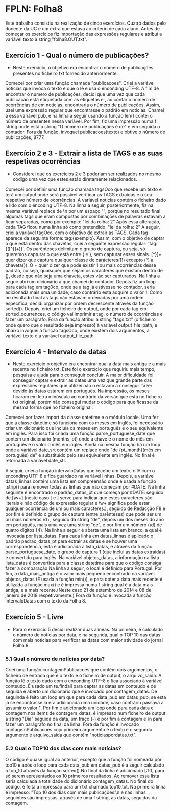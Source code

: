 # FPLN: Folha8

Este trabalho consistiu na realização de cinco exercícios. Quatro dados pelo docente da UC e um  extra que estava ao critério de cada aluno.
Antes de começar os exercícios fiz importação das expressões regulares e atribuí a variável texto à string "folha8.OUT.txt". 

## Exercício 1 - Qual o número de publicações?

- Neste exercício, o objetivo era encontrar o número de publicações presentes no ficheiro txt fornecido anteriormente.

Comecei por criar uma função chamada "publicacoes".
Criei a variável noticias que invoca o texto e que o lê e usa o enconding UTF-8. 
A fim de encontrar o número de publicações, decidi que uma vez que cada publicação está etiquetada com as etiquetas <pub> e </pub>, ao contar o número de ocorrências de <pub> em noticias, encontraria o número de publicações.
Assim, usei uma expressão regular que encontrasse o padrão <pub> em noticias. Chamei a essa variável pub, e na linha a seguir usando a função len() contei o número de <pub> presentes nessa variável.
Por fim, fiz uma impressão numa f string onde está a string "O número de publicações é de" e em seguida o contador. 
Fora da função, invoquei publicacoes(texto) e obtive o número de publicações, 8777. 

## Exercício 2 e 3 - Extrair a lista de TAGS e as suas respetivas ocorrências

- Considerei que os exercícios 2 e 3 poderiam ser realizados no mesmo código uma vez que estes estão diretamente relacionados. 

Comecei por definir uma função chamada tagsOco que recebe um texto e terá um output onde será possível verificar as TAGS extraídas e o seu respetivo número de ocorrências.
A variável noticias contém o ficheiro dado e lido com o encoding UTF-8. Na linha a seguir, posteriormente, fiz na mesma variável replace de \n por um espaço ' ', porque no resultado final algumas tags que eram compostas por combinações de palavras estavam a ficar separadas, como por exemplo:
"lei da
rolha: 2"
Após essa alteração, cada TAG ficou numa linha só como pretendido.
"lei  da rolha: 2"
A seguir, criei a variável tagOco, com o objetivo de extrair as TAGS. Cada tag aparece da seguinte forma: tag:{exemplo}. Assim, com o objetivo de captar o que está dentro das chavetas, criei a seguinte expressão regular: 'tag:{([^}]+)}'. Os parênteses delimitam o grupo de captura, ou seja, só queremos capturar o que está entre { e }, sem capturar esses sinais. [^}]+ quer dizer que captura qualquer classe de carácteres([]) excepto (^) a chaveta(}). O + quer dizer que pode existir 1 ou mais ocorrências desse padrão, ou seja, quaisquer que sejam os caracteres que existam dentro de (), desde que não seja uma chaveta, estes vão ser capturados.
Na linha a seguir abri um dicionário a que chamei de contador. 
Depois fiz um loop para cada tag em tag0co, onde se a tag já estivesse no contador, seria adicionada mais uma unidade, caso contrário esta adquire o valor 1.
Como no resultado final as tags não estavam ordenadas por uma ordem específica, decidi organizar por ordem decrescente através da função sorted().
Depois, criei um ficheiro de output, onde por cada tag em sorted_ocurrences, o código vai imprimir a tag, o número de ocorrências e fazer um parágrafo.
Fora da função atribui a string "tags.txt" (o ficheiro onde quero que o resultado seja impresso) à variável output_file_path, e abaixo invoquei a função tagsOco, onde existem dois argumentos, a variável texto e a variável output_file_path.

## Exercício 4 - Intervalo de datas

- Neste exercício o objetivo era encontrar qual a data mais antiga e a mais recente no ficheiro txt. Este foi o exercício que requiriu mais tempo, pesquisa e ajuda para o conseguir concluir. A maior dificuldade foi conseguir captar e extrair as datas uma vez que grande parte das expressões regulares que utilizei não o estavam a conseguir fazer devido às datas estarem em português. Na impressão, os meses ficaram em letra minúscula ao contrário da versão que está no ficheiro txt original, porém não consegui mudar o código para que ficasse da mesma forma que no ficheiro original.

Comecei por fazer import da classe datetime e o módulo locale.
Uma fez que a classe datetime só funciona com os meses em Inglês, foi necessário criar um dicionário que incluía os meses em português e o seu equivalente em inglês. Para isso foi criada uma função parse_portuguese_date que contém um dicionário (months_pt) onde a chave é o nome do mês em português e o valor o mês em inglês. 
Ainda na mesma função há um loop onde a variável date_srt contém um replace onde "de {pt_month}(mês em português) de" é substituído pelo seu equivalente em inglês. No final é retornada a variável date_str.

A seguir, criei a função intervaloDatas que recebe um texto, o lê com o enconding UTF-8 e fica guardado na variável linhas.
Depois, a variável datas_linhas contém uma lista em compreensão onde é usada a função .strip() para remover todas as linhas que não começam por #DATE. 
Na linha seguinte é encontrado o padrão_datas_pt que começa por #DATE: seguido de  \[\w+\] (neste caso \[ e \] serve para indicar que estes caracteres são literais e não código de expressão regular e \w+ significa pode estar qualquer ocorrência de um ou mais caracteres.), seguido de Redacção F8 e por fim é definido o grupo de captura (entre parênteses) que pode ser um ou mais números \d+, seguido da string "de", depois um dos meses do ano em português, mais uma vez uma string "de", e por fim um número (\d) de quatro dígitos {4}. 
Na linha a seguir é aberta uma lista em branco, a qual é invocada por lista_datas.
Para cada linha em datas_linhas é aplicado o padrão padrao_datas_pt para extrair as datas e se houver uma correspondência, esta é adicionada à lista_datas, e através da função parse_portuguese_date, o grupo de captura 1 (que inclui as datas extraídas) é convertido para inglês. 
Na variável objetos_datas, a informação na lista lista_datas é convertida para a classe datetime para que o código consiga fazer a comparação
Na linha a seguir, o local é definido para Portugal.
Por fim, a data_mais_antiga é o valor mais pequeno encontrado na variável objetos_datas (É usada a função min()), e para obter a data mais recente é utilizada a função max() e é impressa numa f string qual é a data mais antiga, e a mais recente.(Neste caso 21 de setembro de 2014 e 08 de janeiro de 2018 respetivamente.)
Fora da função é invocada a função intervaloDatas com o texto da Folha 8.

## Exercício 5 - Livre

- Para o exercício 5 decidi realizar duas alíneas. Na primeira, é calculado o número de notícias por data, e na segunda, qual o TOP 10 das datas com mais notícias para verificar as datas com maior atividade do jornal Folha 8.

### 5.1 Qual o número de notícias por data?

Criei uma função contagemPublicacoes que contém dois argumentos, o ficheiro de entrada que é o texto e o ficheiro de output, o arquivo_saida.
A função lê o texto dado com o enconding UTF-8 e fica associado à variável conteudo.
É usado um re.findall para captar as datas em conteudo e de seguida é aberto um dicionário que é invocado por contagem_datas.
De seguinda é feito um loop em que para cada data_pub em datas_pub, se esta já se encontrasse lá era adicionada uma unidade, caso contrário passava a assumir o valor 1. 
Por fim é adicionado um loop onde para cada data e contagem nos items de contagem_datas, é impresso num ficheiro de output a string "Dia" seguida da data, um traço (-) e por fim a contagem e \n para fazer um parágrafo no final da linha.
Fora da função é invocado contagemPublicacoes cujo primeiro argumento é o texto e o segundo argumento é arquivo_saida que contém "noticiaspordatas.txt".

### 5.2 Qual o TOP10 dos dias com mais notícias?

O código é quase igual ao anterior, excepto que a função foi nomeada por top10 e após o loop para cada data_pub em datas_pub é a seguir calculado o top_10 através da função sorted().No final da linha é adicionado [:10] para só serem apresentados os 10 primeiros resultados. Ao remover essa lista seria calculada a totalidade do dicionário contagem_datas.
No final do código, é feita a impressão para um txt chamado top10.txt. Na primeira linha é impresso: "Top 10 dos dias com mais publicações:\n e nas linhas seguintes são impressas, através de uma f string, as datas, seguidas da contagem.

